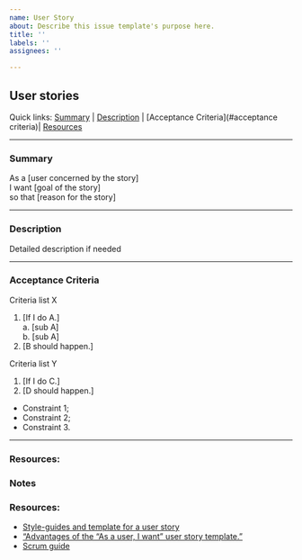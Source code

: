```yaml
---
name: User Story
about: Describe this issue template's purpose here.
title: ''
labels: ''
assignees: ''

---
```


## User stories

Quick links: [Summary](#summary) | [Description](#description) | [Acceptance Criteria](#acceptance criteria)| [Resources](#resources)

---

### Summary

As a [user concerned by the story]  
I want [goal of the story]  
so that [reason for the story]  

---

### Description

Detailed description if needed

---

### Acceptance Criteria
Criteria list X
1. [If I do A.]  
    a. [sub A]  
    b. [sub A]   
2. [B should happen.]

Criteria list Y
1. [If I do C.]
2. [D should happen.]


- Constraint 1;
- Constraint 2;
- Constraint 3.

---

### Resources:



### Notes



### Resources:

* [Style-guides and template for a user story](agile-user-story.md)
* [“Advantages of the “As a user, I want” user story template.”][1]
* [Scrum guide][4]


[1]: http://www.mountaingoatsoftware.com/blog/advantages-of-the-as-a-user-i-want-user-story-template
[2]: http://daringfireball.net/projects/markdown/basics
[3]: http://scrumguides.org/scrum-guide.html#team-dev
[4]: http://scrumguides.org/scrum-guide.html
